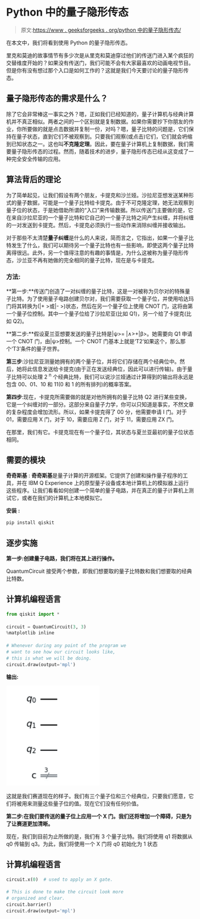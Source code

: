 # Python 中的量子隐形传态

> 原文:[https://www . geeksforgeeks . org/python 中的量子隐形传态/](https://www.geeksforgeeks.org/quantum-teleportation-in-python/)

在本文中，我们将看到使用 Python 的量子隐形传态。

里克和莫迪的故事情节有多少次是从里克和莫迪穿过他们的传送门进入某个疯狂的交替维度开始的？如果没有传送门，我们可能不会有大家最喜欢的动画电视节目。但是你有没有想过那个入口是如何工作的？这就是我们今天要讨论的量子隐形传态。

## 量子隐形传态的需求是什么？

除了它会非常棒这一事实之外？嗯，正如我们已经知道的，量子计算机与经典计算机并不真正相似。两者之间的一个区别就是复制数据。如果你需要抄下你朋友的作业，你所要做的就是点击数据并复制一份，对吗？嗯，量子比特的问题是，它们保持在量子状态，直到它们不被观察到。只要我们观察(或点击)它们，它们就会坍缩到已知状态之一。这也叫**不克隆定理**。因此，要在量子计算机上复制数据，我们需要量子隐形传态的过程。然而，随着技术的进步，量子隐形传态已经从这变成了一种完全安全传输的应用。

## 算法背后的理论

为了简单起见，让我们假设有两个朋友，卡提克和沙兰娅。沙拉尼亚想发送某种形式的量子数据，可能是一个量子比特给卡提克。由于不可克隆定理，她无法观察到量子位的状态，于是她借助所谓的“入口”来传输数据。所以传送门主要做的是，它在来自沙拉尼亚的一个量子比特和它自己的一个量子比特之间产生纠缠，并将纠缠的一对发送到卡提克。然后，卡提克必须执行一些动作来消除纠缠并接收输出。

对于那些不太清楚**量子纠缠**是什么的人来说，简而言之，它指出，如果一个量子比特发生了什么，我们可以期待另一个量子比特也有一些影响，即使这两个量子比特离得很远。此外，另一个值得注意的有趣的事情是，为什么这被称为量子隐形传态，沙兰亚不再有她做的完全相同的量子比特，现在是与卡提克。

### 方法:

**第一步:**传送门创造了一对纠缠的量子比特，这是一对被称为贝尔对的特殊量子比特。为了使用量子电路创建贝尔对，我们需要获取一个量子位，并使用哈达玛门将其转换为(|+ >或|- >)状态，然后在另一个量子位上使用 CNOT 门，这将由第一个量子位控制。其中一个量子位给了沙拉尼亚(比如 Q1)，另一个给了卡提克(比如 Q2)。

**第二步:**假设夏兰亚想要发送的量子比特是|ψ>= |∧>+|β>。她需要向 Q1 申请一个 CNOT 门，由|ψ>控制。一个 CNOT 门基本上就是‘T2’如果这个，那么那个‘T3’条件的量子世界。

**第三步**:沙拉尼亚测量她拥有的两个量子位，并将它们存储在两个经典位中。然后，她将此信息发送给卡提克(由于正在发送经典位，因此可以进行传输)。由于量子比特可以处理 2 <sup>n</sup> 个经典比特，我们可以说沙兰娅通过计算得到的输出将永远是包含 00、01、10 和 11(0 和 1 的所有排列)的概率答案。

**第四步**:现在，卡提克所需要做的就是对他所拥有的量子比特 Q2 进行某些变换，它是一个纠缠对的一部分。这部分来自量子力学，你可以只知道是事实，不然文章的复杂程度会增加流形。所以，如果卡提克得了 00 分，他需要申请 I 门。对于 01，需要应用 X 门，对于 10，需要应用 Z 门，对于 11，需要应用 ZX 门。

在那里，我们有它。卡提克现在有一个量子位，其状态与夏兰亚最初的量子位状态相同。

## 需要的模块

**奇奇斯基** : **奇奇斯基**是量子计算的开源框架。它提供了创建和操作量子程序的工具，并在 IBM Q Experience 上的原型量子设备或本地计算机上的模拟器上运行这些程序。让我们看看如何创建一个简单的量子电路，并在真正的量子计算机上测试它，或者在我们的计算机上本地模拟它。

**安装** **:**

```py
pip install qiskit
```

## 逐步实施

**第一步:创建量子电路，我们将在其上进行操作。**

QuantumCircuit 接受两个参数，即我们想要取的量子比特数和我们想要取的经典比特数。

## 计算机编程语言

```py
from qiskit import *

circuit = QuantumCircuit(3, 3)
%matplotlib inline

# Whenever during any point of the program we
# want to see how our circuit looks like,
# this is what we will be doing.
circuit.draw(output='mpl')
```

**输出:**

![](img/4a5ab04d55425892583d6e40cdf992b2.png)

这就是我们赛道现在的样子。我们有三个量子位和三个经典位，只要我们愿意，它们将被用来测量这些量子位的值。现在它们没有任何价值。

**第二步:在我们要传送的量子位上应用一个 X 门。我们还将增加一个障碍，只是为了让赛道更加清晰。**

现在，我们到目前为止所做的是，我们有 3 个量子比特。我们将使用 q1 将数据从 q0 传输到 q3。为此，我们将使用一个 X 门将 q0 初始化为 1 状态

## 计算机编程语言

```py
circuit.x(0)  # used to apply an X gate.

# This is done to make the circuit look more 
# organized and clear.
circuit.barrier()
circuit.draw(output='mpl')
```